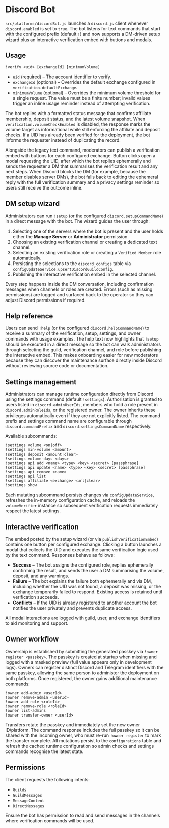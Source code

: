 # Discord Bot

`src/platforms/discordBot.js` launches a `discord.js` client whenever `discord.enabled` is set to `true`. The bot listens
for text commands that start with the configured prefix (default `!`) and now supports a DM-driven setup wizard plus an
interactive verification embed with buttons and modals.

## Usage

```text
!verify <uid> [exchangeId] [minimumVolume]
```

- `uid` (required) &ndash; The account identifier to verify.
- `exchangeId` (optional) &ndash; Overrides the default exchange configured in `verification.defaultExchange`.
- `minimumVolume` (optional) &ndash; Overrides the minimum volume threshold for a single request. The value must be a finite
  number; invalid values trigger an inline usage reminder instead of attempting verification.

The bot replies with a formatted status message that confirms affiliate membership, deposit status, and the latest volume
snapshot. When `verification.volumeCheckEnabled` is disabled, the response marks the volume target as informational while
still enforcing the affiliate and deposit checks. If a UID has already been verified for the deployment, the bot informs
the requester instead of duplicating the record.

Alongside the legacy text command, moderators can publish a verification embed with buttons for each configured exchange.
Button clicks open a modal requesting the UID, after which the bot replies ephemerally and sends the requester a DM that
summarises the verification result and any next steps. When Discord blocks the DM (for example, because the member
disables server DMs), the bot falls back to editing the ephemeral reply with the full verification summary and a privacy
settings reminder so users still receive the outcome inline.

## DM setup wizard

Administrators can run `!setup` (or the configured `discord.setupCommandName`) in a direct message with the bot. The wizard guides the user through:

1. Selecting one of the servers where the bot is present and the user holds either the **Manage Server** or **Administrator** permission.
2. Choosing an existing verification channel or creating a dedicated text channel.
3. Selecting an existing verification role or creating a `Verified Member` role automatically.
4. Persisting the selections to the `discord_configs` table via `configUpdateService.upsertDiscordGuildConfig`.
5. Publishing the interactive verification embed in the selected channel.

Every step happens inside the DM conversation, including confirmation messages when channels or roles are created. Errors (such as missing permissions) are logged and surfaced back to the operator so they can adjust Discord permissions if required.

## Help reference

Users can send `!help` (or the configured `discord.helpCommandName`) to receive a summary of the verification, setup,
settings, and owner commands with usage examples. The help text now highlights that `!setup` should be executed in a
direct message so the bot can walk administrators through selecting the guild, verification channel, and role before
publishing the interactive embed. This makes onboarding easier for new moderators because they can discover the
maintenance surface directly inside Discord without reviewing source code or documentation.

## Settings management

Administrators can manage runtime configuration directly from Discord using the settings command (default `!settings`).
Authorisation is granted to users listed in `discord.adminUserIds`, members who hold a role present in
`discord.adminRoleIds`, or the registered owner. The owner inherits these privileges automatically even if they are not
explicitly listed. The command prefix and settings command name are configurable through `discord.commandPrefix` and
`discord.settingsCommandName` respectively.

Available subcommands:

```text
!settings volume <on|off>
!settings min-volume <amount>
!settings deposit <amount|clear>
!settings volume-days <days>
!settings api add <name> <type> <key> <secret> [passphrase]
!settings api update <name> <type> <key> <secret> [passphrase]
!settings api remove <name>
!settings api list
!settings affiliate <exchange> <url|clear>
!settings show
```

Each mutating subcommand persists changes via `configUpdateService`, refreshes the in-memory configuration cache, and
reloads the `volumeVerifier` instance so subsequent verification requests immediately respect the latest settings.

## Interactive verification

The embed posted by the setup wizard (or via `publishVerificationEmbed`) contains one button per configured exchange. Clicking a button launches a modal that collects the UID and executes the same verification logic used by the text command. Responses behave as follows:

- **Success** &ndash; The bot assigns the configured role, replies ephemerally confirming the result, and sends the user a DM summarising the volume, deposit, and any warnings.
- **Failure** &ndash; The bot explains the failure both ephemerally and via DM, including whether the UID was not found, a deposit was missing, or the exchange temporarily failed to respond. Existing access is retained until verification succeeds.
- **Conflicts** &ndash; If the UID is already registered to another account the bot notifies the user privately and prevents duplicate access.

All modal interactions are logged with guild, user, and exchange identifiers to aid monitoring and support.

## Owner workflow

Ownership is established by submitting the generated passkey via `!owner register <passkey>`. The passkey is created at
startup when missing and logged with a masked preview (full value appears only in development logs). Owners can register
distinct Discord and Telegram identifiers with the same passkey, allowing the same person to administer the deployment on
both platforms. Once registered, the owner gains additional maintenance commands:

```text
!owner add-admin <userId>
!owner remove-admin <userId>
!owner add-role <roleId>
!owner remove-role <roleId>
!owner list-admins
!owner transfer-owner <userId>
```

Transfers rotate the passkey and immediately set the new owner ID/platform. The command response includes the full
passkey so it can be shared with the incoming owner, who must re-run `!owner register` to mark the transfer complete.
All mutations persist to the `configurations` table and refresh the cached runtime configuration so admin checks and
settings commands recognise the latest state.

## Permissions

The client requests the following intents:

- `Guilds`
- `GuildMessages`
- `MessageContent`
- `DirectMessages`

Ensure the bot has permission to read and send messages in the channels where verification commands will be used.
